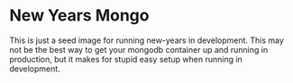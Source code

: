 # New Years Mongo

This is just a seed image for running new-years in development. This may not be the best way to get your mongodb container up and running in production, but it makes for stupid easy setup when running in development.